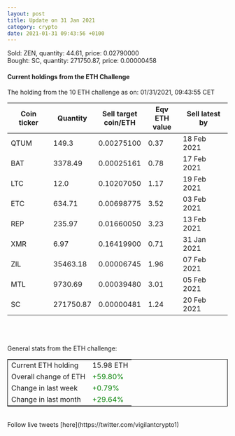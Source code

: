 ```yaml
---
layout: post
title: Update on 31 Jan 2021
category: crypto
date: 2021-01-31 09:43:56 +0100
---
```

<!-- Global site tag (gtag.js) - Google Analytics -->
<script async src="https://www.googletagmanager.com/gtag/js?id=UA-103831149-5"></script>
<script>
  window.dataLayer = window.dataLayer || [];
  function gtag(){dataLayer.push(arguments);}
  gtag('js', new Date());

  gtag('config', 'UA-103831149-5');
</script>
Sold: ZEN, quantity:        44.61, price:   0.02790000<br>Bought: SC, quantity:    271750.87, price:   0.00000458<br>

#### Current holdings from the ETH Challenge

The holding from the 10 ETH challenge as on: 01/31/2021, 09:43:55 CET

|Coin ticker|Quantity|Sell target<br>coin/ETH|Eqv ETH<br>value|Sell latest by|
|-----------|--------|-----------|-----------|--------------|
QTUM|149.3|  0.00275100|0.37|18 Feb 2021|
BAT|3378.49|  0.00025161|0.78|17 Feb 2021|
LTC|12.0|  0.10207050|1.17|19 Feb 2021|
ETC|634.71|  0.00698775|3.52|03 Feb 2021|
REP|235.97|  0.01660050|3.23|13 Feb 2021|
XMR|6.97|  0.16419900|0.71|31 Jan 2021|
ZIL|35463.18|  0.00006745|1.96|07 Feb 2021|
MTL|9730.69|  0.00039480|3.01|05 Feb 2021|
SC|271750.87|  0.00000481|1.24|20 Feb 2021|

<br>
<br>
<br>
General stats from the ETH challenge:

<table style="border:1px solid black;margin-left:auto;margin-right:auto;">
	<tbody>
	<tr>
		<td>Current ETH holding</td>
		<td>     15.98 ETH</td>
	</tr>
	<tr>
		<td>Overall change of ETH</td>
		<td><font color="green">+59.80%</font></td>
	</tr>
	<tr>
		<td>Change in last week</td>
		<td><font color="green">+0.79%</font></td>
	</tr>
	<tr>
		<td>Change in last month</td>
		<td><font color="green">+29.64%</font></td>
	</tr>
	</tbody>
</table>

<br>
Follow live tweets [here](https://twitter.com/vigilantcrypto1)
<br>
<br>